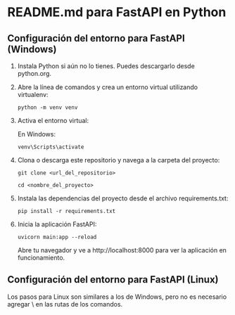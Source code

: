 # README.md para FastAPI en Python

## Configuración del entorno para FastAPI (Windows)

1. Instala Python si aún no lo tienes. Puedes descargarlo desde python.org.

2. Abre la línea de comandos y crea un entorno virtual utilizando virtualenv:

   ```
   python -m venv venv
   ```

3. Activa el entorno virtual:

   En Windows:

   ```
   venv\Scripts\activate
   ```

4. Clona o descarga este repositorio y navega a la carpeta del proyecto:

   ```
   git clone <url_del_repositorio>
   ```

   ```
   cd <nombre_del_proyecto>
   ```

5. Instala las dependencias del proyecto desde el archivo requirements.txt:

   ```
   pip install -r requirements.txt
   ```

6. Inicia la aplicación FastAPI:

   ```
   uvicorn main:app --reload
   ```

   Abre tu navegador y ve a http://localhost:8000 para ver la aplicación en funcionamiento.

## Configuración del entorno para FastAPI (Linux)

Los pasos para Linux son similares a los de Windows, pero no es necesario agregar \ en las rutas de los comandos.
